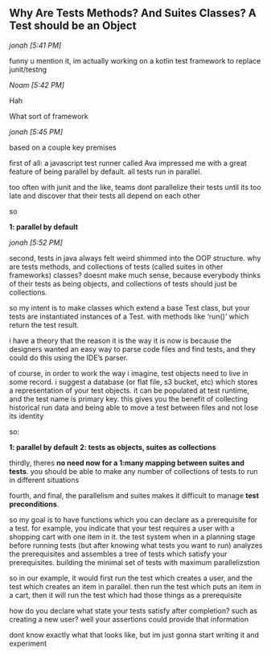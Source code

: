 ## Why Are Tests Methods? And Suites Classes? A Test should be an Object

_jonah [5:41 PM]_

funny u mention it, im actually working on a kotlin test framework to replace junit/testng

_Noam [5:42 PM]_

Hah

What sort of framework

_jonah [5:45 PM]_

based on a couple key premises

first of all: a javascript test runner called Ava impressed me with a great feature of being parallel by default. all tests run in parallel.

too often with junit and the like, teams dont parallelize their tests until its too late and discover that their tests all depend on each other

so

__1: parallel by default__

_jonah [5:52 PM]_

second, tests in java always felt weird shimmed into the OOP structure. why are tests methods, and collections of tests (called suites in other frameworks) classes? doesnt make much sense, because everybody thinks of their tests as being objects, and collections of tests should just be collections.

so my intent is to make classes which extend a base Test class, but your tests are instantiated instances of a Test. with methods like ‘run()’ which return the test result.

i have a theory that the reason it is the way it is now is because the designers wanted an easy way to parse code files and find tests, and they could do this using the IDE’s parser.

of course, in order to work the way i imagine, test objects need to live in some record. i suggest a database (or flat file, s3 bucket, etc) which stores a representation of your test objects. it can be populated at test runtime, and the test name is primary key. this gives you the benefit of collecting historical run data and being able to move a test between files and not lose its identity

so:

__1: parallel by default__
__2: tests as objects, suites as collections__

thirdly, theres __no need now for a 1:many mapping between suites and tests__. you should be able to make any number of collections of tests to run in different situations

fourth, and final, the parallelism and suites makes it difficult to manage __test preconditions__.

so my goal is to have functions which you can declare as a prerequisite for a test. for example, you indicate that your test requires a user with a shopping cart with one item in it. the test system when in a planning stage before running tests (but after knowing what tests you want to run) analyzes the prerequisites and assembles a tree of tests which satisfy your prerequisites. building the minimal set of tests with maximum parallelizstion

so in our example, it would first run the test which creates a user, and the test which creates an item in parallel. then run the test which puts an item in a cart, then it will run the test which had those things as a prerequisite

how do you declare what state your tests satisfy after completion? such as creating a new user? well your assertions could provide that information

dont know exactly what that looks like, but im just gonna start writing it and experiment